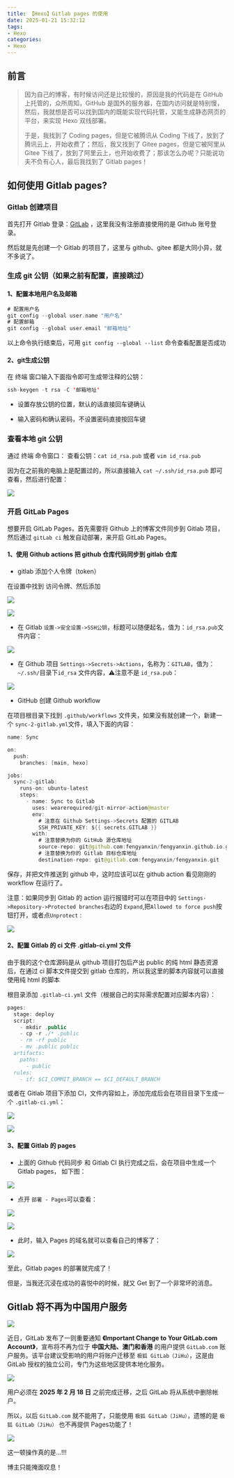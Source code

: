 ```yaml
---
title: 【Hexo】Gitlab pages 的使用
date: 2025-01-21 15:32:12
tags:
- Hexo
categories:
- Hexo
---
```


## 前言

> 因为自己的博客，有时候访问还是比较慢的，原因是我的代码是在 GitHub 上托管的，众所周知，GitHub 是国外的服务器，在国内访问就是特别慢，然后，我就想是否可以找到国内的既能实现代码托管，又能生成静态网页的平台，来实现 Hexo 双线部署。
>
> 于是，我找到了 Coding pages，但是它被腾讯从 Coding 下线了，放到了腾讯云上，开始收费了；然后，我又找到了 Gitee pages，但是它被阿里从 Gitee 下线了，放到了阿里云上，也开始收费了；那该怎么办呢？只能说功夫不负有心人，最后我找到了 Gitlab pages！
>

<!-- more -->

## 如何使用 Gitlab pages?

### Gitlab 创建项目

首先打开 Gitlab 登录：[GitLab](https://gitlab.com/users/sign_in) ，这里我没有注册直接使用的是 Github 账号登录。

然后就是先创建一个 Gitlab 的项目了，这里与 github、gitee 都是大同小异，就不多说了。

### 生成 git 公钥（如果之前有配置，直接跳过）

#### 1、配置本地用户名及邮箱

``` swift
# 配置用户名
git config --global user.name "用户名"
# 配置邮箱
git config --global user.email "邮箱地址"
```

以上命令执行结束后，可用 `git config --global --list` 命令查看配置是否成功

#### 2、git生成公钥

在 终端 窗口输入下面指令即可生成带注释的公钥：

``` swift
ssh-keygen -t rsa -C '邮箱地址'
```

* 设置存放公钥的位置，默认的话直接回车键确认

* 输入密码和确认密码，不设置密码直接按回车键

### 查看本地 git 公钥

通过 终端 命令窗口：
查看公钥：`cat id_rsa.pub` 或者 `vim id_rsa.pub`

因为在之前我的电脑上是配置过的，所以直接输入 `cat ~/.ssh/id_rsa.pub` 即可查看，然后进行配置：

![](assets/17374471576779.jpg)

### 开启 GitLab Pages

想要开启 GitLab Pages，首先需要将 Github 上的博客文件同步到 Gitlab 项目，然后通过 `gitLab ci` 触发自动部署，来开启 GitLab Pages。

#### 1、使用 Github actions 把 github 仓库代码同步到 gitlab 仓库

* gitlab 添加个人令牌（token）

在设置中找到 访问令牌、然后添加

![](assets/17374482702595.jpg)

![](assets/17374484172632.jpg)

* 在 Gitlab
`设置->安全设置->SSH公钥`，标题可以随便起名，值为：`id_rsa.pub`文件内容：

![](assets/17374488054875.jpg)

* 在 Github 项目
`Settings->Secrets->Actions`，名称为：`GITLAB`，值为：`~/.ssh/`目录下`id_rsa` 文件内容，⚠️注意不是 `id_rsa.pub`：

![](assets/17374486339840.jpg)

* GitHub 创建 Github workflow

在项目根目录下找到 `.github/workflows` 文件夹，如果没有就创建一个，新建一个 `sync-2-gitlab.yml`文件，填入下面的内容：

``` swift
name: Sync

on:
  push:
    branches: [main, hexo]

jobs:
  sync-2-gitlab:
    runs-on: ubuntu-latest
    steps:
      - name: Sync to Gitlab
        uses: wearerequired/git-mirror-action@master
        env:
          # 注意在 Github Settings->Secrets 配置的 GITLAB
          SSH_PRIVATE_KEY: ${{ secrets.GITLAB }}
        with:
          # 注意替换为你的 GitHub 源仓库地址
          source-repo: git@github.com:fengyanxin/fengyanxin.github.io.git
          # 注意替换为你的 Gitlab 目标仓库地址
          destination-repo: git@gitlab.com:fengyanxin/fengyanxin.git
```

保存，并把文件推送到 github 中，这时应该可以在 github action 看见刚刚的 workflow 在运行了。

注意：如果同步到 Gitlab 的 action 运行报错时可以在项目中的 `Settings->Repository->Protected branches`右边的 `Expand`,把`Allowed to force push`按钮打开，或者点`Unprotect` :

![](assets/17374499679706.jpg)

#### 2、配置 Gitlab 的 ci 文件 .gitlab-ci.yml 文件

由于我的这个仓库源码是从 github 项目打包后产出 public 的纯 html 静态资源后，在通过 ci 脚本文件提交到 gitlab 仓库的，所以我这里的脚本内容就可以直接使用纯 html 的脚本

根目录添加 `.gitlab-ci.yml` 文件（根据自己的实际需求配置对应脚本内容）：

``` swift
pages:
  stage: deploy
  script:
    - mkdir .public
    - cp -r ./* .public
    - rm -rf public
    - mv .public public
  artifacts:
    paths:
      - public
  rules:
    - if: $CI_COMMIT_BRANCH == $CI_DEFAULT_BRANCH
```

或者在 Gitlab 项目下添加 CI，文件内容如上，添加完成后会在项目目录下生成一个 `.gitlab-ci.yml`：

![](assets/17374503143964.jpg)

![](assets/17374503426979.jpg)

#### 3、配置 Gitlab 的 pages

* 上面的 Github 代码同步 和 Gitlab CI 执行完成之后，会在项目中生成一个 Gitlab pages， 如下图：

![](assets/17374507141434.jpg)

* 点开 `部署 - Pages`可以查看：

![](assets/17374507888015.jpg)

![](assets/17374509003727.jpg)

* 此时，输入 Pages 的域名就可以查看自己的博客了：

![](assets/17374511461885.jpg)

至此，Gitlab pages 的部署就完成了！

但是，当我还沉浸在成功的喜悦中的时候，就又 Get 到了一个非常坏的消息。

## Gitlab 将不再为中国用户服务

![](assets/17374514542403.jpg)

近日，GitLab 发布了一则重要通知 **《Important Change to Your GitLab.com Account》**，宣布将不再为位于 **中国大陆、澳门和香港** 的用户提供 `GitLab.com` 账户服务。该平台建议受影响的用户将账户迁移至 `极狐 GitLab（JiHu）`，这是由 GitLab 授权的独立公司，专门为这些地区提供本地化服务。

![](assets/17374517390223.jpg)

用户必须在 **2025 年 2 月 18 日** 之前完成迁移，之后 GitLab 将从系统中删除帐户。

所以，以后 `GitLab.com` 就不能用了，只能使用 `极狐 GitLab（JiHu）`，遗憾的是 `极狐 GitLab（JiHu）` 也不再提供 Pages功能了！

![](assets/17374520857005.jpg)

这一顿操作真的是...!!!

博主只能掩面叹息！




